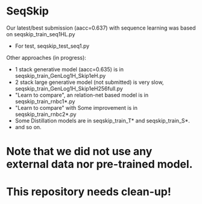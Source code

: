 # SeqSkip

Our latest/best submission (aacc=0.637) with sequence learning was based on seqskip_train_seq1HL.py
- For test, seqskip_test_seq1.py

Other approaches (in progress):
- 1 stack generative model (aacc=0.635) is in seqskip_train_GenLog1H_Skip1eH.py
- 2 stack large generative model (not submitted) is very slow, seqskip_train_GenLog1H_Skip1eH256full.py
- "Learn to compare", an relation-net based model is in seqskip_train_rnbc1*.py
- "Learn to compare" with Some improvement is in seqskip_train_rnbc2*.py
- Some Distillation models are in seqskip_train_T* and seqskip_train_S*. 
- and so on.

# Note that we did not use any external data nor pre-trained model.
# This repository needs clean-up!
